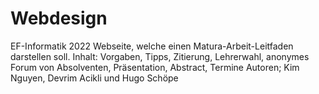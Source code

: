 # Webdesign
EF-Informatik 2022
Webseite, welche einen Matura-Arbeit-Leitfaden darstellen soll.
Inhalt: Vorgaben, Tipps, Zitierung, Lehrerwahl, anonymes Forum von Absolventen, Präsentation, Abstract, Termine
Autoren; Kim Nguyen, Devrim Acikli und Hugo Schöpe
